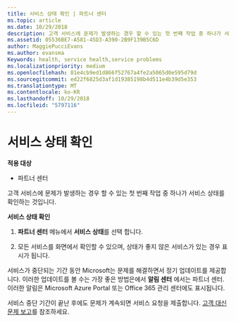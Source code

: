 ```yaml
---
title: 서비스 상태 확인 | 파트너 센터
ms.topic: article
ms.date: 10/29/2018
description: 고객 서비스에 문제가 발생하는 경우 할 수 있는 첫 번째 작업 중 하나가 서비스 상태를 확인하는 것입니다.
ms.assetid: 05536BE7-A581-45D3-A390-2B9F139B5C6D
author: MaggiePucciEvans
ms.author: evansma
Keywords: health, service health,service problems
ms.localizationpriority: medium
ms.openlocfilehash: 81e4cb9ed1d866f52767a4fe2a5065d0e595d79d
ms.sourcegitcommit: ed22f6825d3af1d19385198b4d511e4b39d5e353
ms.translationtype: MT
ms.contentlocale: ko-KR
ms.lasthandoff: 10/29/2018
ms.locfileid: "5797116"
---
```

# <a name="check-service-health"></a>서비스 상태 확인

**적용 대상**

-  파트너 센터

고객 서비스에 문제가 발생하는 경우 할 수 있는 첫 번째 작업 중 하나가 서비스 상태를 확인하는 것입니다.

**서비스 상태 확인**

1.  **파트너 센터** 메뉴에서 **서비스 상태**를 선택 합니다. 

2.  모든 서비스를 화면에서 확인할 수 있으며, 상태가 좋지 않은 서비스가 있는 경우 표시가 됩니다. 

서비스가 중단되는 기간 동안 Microsoft는 문제를 해결하면서 정기 업데이트를 제공합니다. 이러한 업데이트를 볼 수는 가장 좋은 방법은에서 **알림 센터** 에서는 파트너 센터. 이러한 알림은 Microsoft Azure Portal 또는 Office 365 관리 센터에도 표시됩니다.

서비스 중단 기간이 끝난 후에도 문제가 계속되면 서비스 요청을 제출합니다. [고객 대신 문제 보고](report-problems-on-behalf-of-a-customer.md)를 참조하세요.

 

 



